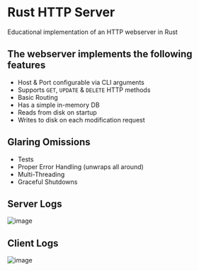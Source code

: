 # Rust HTTP Server

Educational implementation of an HTTP webserver in Rust

## The webserver implements the following features

* Host & Port configurable via CLI arguments
* Supports `GET`, `UPDATE` & `DELETE` HTTP methods
* Basic Routing
* Has a simple in-memory DB
* Reads from disk on startup
* Writes to disk on each modification request

## Glaring Omissions
* Tests
* Proper Error Handling (unwraps all around)
* Multi-Threading
* Graceful Shutdowns

## Server Logs

![image](https://github.com/user-attachments/assets/2208242e-1a4a-4e29-a366-c471e4ae83fc)

## Client Logs

![image](https://github.com/user-attachments/assets/a3480fd0-9e7b-41f3-9cc1-c34d4860d5d4)
